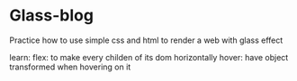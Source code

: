 # Glass-blog

Practice how to use simple css and html to render a web with glass effect

learn:
   flex: to make every childen of its dom horizontally
   hover: have object transformed when hovering on it
   
